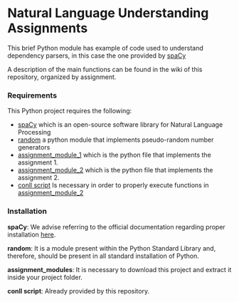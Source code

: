 # Natural Language Understanding Assignments

This brief Python module has example of code used to understand dependency parsers, in this case the one provided by [spaCy](https://spacy.io/)

A description of the main functions can be found in the wiki of this repository, organized by assignment.

### Requirements

This Python project requires the following:

- [spaCy](https://spacy.io/) which is an open-source software library for Natural Language Processing
- [random](https://docs.python.org/3/library/random.html) a python module that implements pseudo-random number generators
- [assignment_module_1](assignment_module_1.py) which is the python file that implements the assignment 1.
- [assignment_module_2](assignment_module_2.py) which is the python file that implements the assignment 2.
- [conll script](conll.py) Is necessary in order to properly execute functions in [assignment_module_2](assignment_module_2.py)

### Installation

**spaCy**: We advise referring to the official documentation regarding proper installation [here](https://spacy.io/usage#installation).

**random**: It is a module present within the Python Standard Library and, therefore, should be present in all standard installation of Python.

**assignment_modules**: It is necessary to download this project and extract it inside your project folder.

**conll script**: Already provided by this repository.
